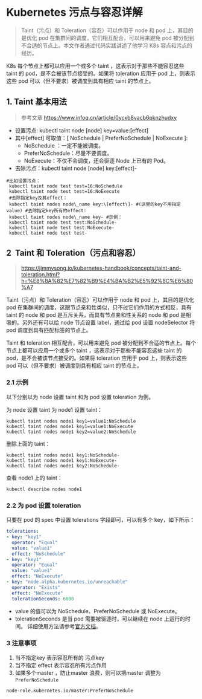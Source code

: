 # Kubernetes 污点与容忍详解
> Taint（污点）和 Toleration（容忍）可以作用于 node 和 pod 上，其目的是优化 pod 在集群间的调度，它们相互配合，可以用来避免 pod 被分配到不合适的节点上。本文作者通过代码实践讲述了他学习 K8s 容点和污点的经历。



K8s 每个节点上都可以应用一个或多个 taint ，这表示对于那些不能容忍这些 taint 的 pod，是不会被该节点接受的。如果将 toleration 应用于 pod 上，则表示这些 pod 可以（但不要求）被调度到具有相应 taint 的节点上。

## 1. Taint 基本用法
> 参考文章 https://www.infoq.cn/article/0ycxb8vacb6pknzhudxy


- 设置污点: kubectl taint node [node] key=value:[effect]
- 其中[effect] 可取值：[ NoSchedule | PreferNoSchedule | NoExecute ]:
    - NoSchedule ：一定不能被调度。
    - PreferNoSchedule：尽量不要调度。
    - NoExecute：不仅不会调度，还会驱逐 Node 上已有的 Pod。
- 去除污点：kubectl taint node [node] key:[effect]-

```
#比如设置污点：  
 kubectl taint node test test=16:NoSchedule  
 kubectl taint node test test=16:NoExecute
 #去除指定key及其effect：
 kubectl taint nodes node\_name key:\[effect\]- #(这里的key不用指定value) #去除指定key所有的effect:
 kubectl taint nodes node\_name key- #示例：
 kubectl taint node test test:NoSchedule-  
 kubectl taint node test test:NoExecute-  
 kubectl taint node test test-
```
 ## 2  Taint 和 Toleration（污点和容忍）
 > https://jimmysong.io/kubernetes-handbook/concepts/taint-and-toleration.html?h=%E8%8A%82%E7%82%B9%E4%BA%B2%E5%92%8C%E6%80%A7


Taint（污点）和 Toleration（容忍）可以作用于 node 和 pod 上，其目的是优化 pod 在集群间的调度，这跟节点亲和性类似，只不过它们作用的方式相反，具有 taint 的 node 和 pod 是互斥关系，而具有节点亲和性关系的 node 和 pod 是相吸的。另外还有可以给 node 节点设置 label，通过给 pod 设置 nodeSelector 将 pod 调度到具有匹配标签的节点上。

Taint 和 toleration 相互配合，可以用来避免 pod 被分配到不合适的节点上。每个节点上都可以应用一个或多个 taint ，这表示对于那些不能容忍这些 taint 的 pod，是不会被该节点接受的。如果将 toleration 应用于 pod 上，则表示这些 pod 可以（但不要求）被调度到具有相应 taint 的节点上。

### 2.1 示例
以下分别以为 node 设置 taint 和为 pod 设置 toleration 为例。

为 node 设置 taint
为 node1 设置 taint：
```
kubectl taint nodes node1 key1=value1:NoSchedule
kubectl taint nodes node1 key1=value1:NoExecute
kubectl taint nodes node1 key2=value2:NoSchedule
```
删除上面的 taint：
```
kubectl taint nodes node1 key1:NoSchedule-
kubectl taint nodes node1 key1:NoExecute-
kubectl taint nodes node1 key2:NoSchedule-
```
查看 node1 上的 taint：
```
kubectl describe nodes node1
```
### 2.2 为 pod 设置 toleration
只要在 pod 的 spec 中设置 tolerations 字段即可，可以有多个 key，如下所示：
```yaml
tolerations:
- key: "key1"
  operator: "Equal"
  value: "value1"
  effect: "NoSchedule"
- key: "key1"
  operator: "Equal"
  value: "value1"
  effect: "NoExecute"
- key: "node.alpha.kubernetes.io/unreachable"
  operator: "Exists"
  effect: "NoExecute"
  tolerationSeconds: 6000
```
- value 的值可以为 NoSchedule、PreferNoSchedule 或 NoExecute。
- tolerationSeconds 是当 pod 需要被驱逐时，可以继续在 node 上运行的时间。
详细使用方法请参考[官方文档](https://kubernetes.io/docs/concepts/scheduling-eviction/taint-and-toleration/)。

### 3 注意事项
1. 当不指定key 表示容忍所有的 污点key
2. 当不指定 effect 表示容忍所有污点作用
3. 如果多个master  ，防止master 浪费，则可以把master 调整为  `PreferNoSchedule `
```
node-role.kubernetes.io/master:PreferNoSchedule
```